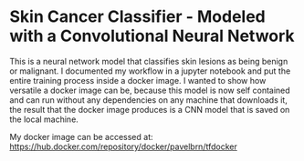 # Skin Cancer Classifier - Modeled with a Convolutional Neural Network

This is a neural network model that classifies skin lesions as being benign or malignant. I documented my workflow in a jupyter notebook and put the entire training process inside a docker image. I wanted to show how versatile a docker image can be, because this model is now self contained and can run without any dependencies on any machine that downloads it, the result that the docker image produces is a CNN model that is saved on the local machine.  

My docker image can be accessed at: https://hub.docker.com/repository/docker/pavelbrn/tfdocker 
